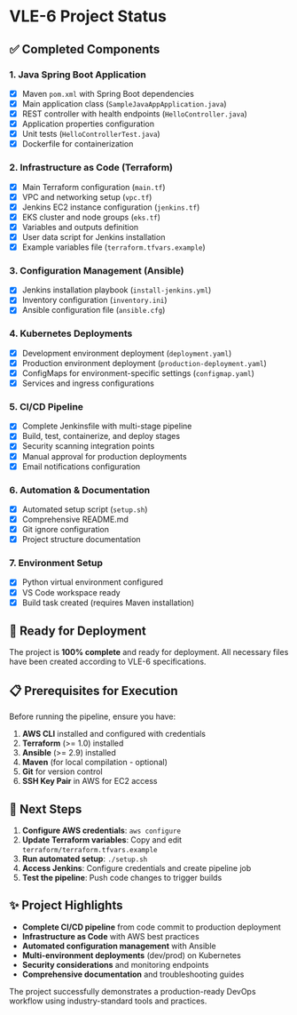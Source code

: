 # VLE-6 Project Status

## ✅ Completed Components

### 1. Java Spring Boot Application
- [x] Maven `pom.xml` with Spring Boot dependencies
- [x] Main application class (`SampleJavaAppApplication.java`)
- [x] REST controller with health endpoints (`HelloController.java`)
- [x] Application properties configuration
- [x] Unit tests (`HelloControllerTest.java`)
- [x] Dockerfile for containerization

### 2. Infrastructure as Code (Terraform)
- [x] Main Terraform configuration (`main.tf`)
- [x] VPC and networking setup (`vpc.tf`)
- [x] Jenkins EC2 instance configuration (`jenkins.tf`)
- [x] EKS cluster and node groups (`eks.tf`)
- [x] Variables and outputs definition
- [x] User data script for Jenkins installation
- [x] Example variables file (`terraform.tfvars.example`)

### 3. Configuration Management (Ansible)
- [x] Jenkins installation playbook (`install-jenkins.yml`)
- [x] Inventory configuration (`inventory.ini`)
- [x] Ansible configuration file (`ansible.cfg`)

### 4. Kubernetes Deployments
- [x] Development environment deployment (`deployment.yaml`)
- [x] Production environment deployment (`production-deployment.yaml`)
- [x] ConfigMaps for environment-specific settings (`configmap.yaml`)
- [x] Services and ingress configurations

### 5. CI/CD Pipeline
- [x] Complete Jenkinsfile with multi-stage pipeline
- [x] Build, test, containerize, and deploy stages
- [x] Security scanning integration points
- [x] Manual approval for production deployments
- [x] Email notifications configuration

### 6. Automation & Documentation
- [x] Automated setup script (`setup.sh`)
- [x] Comprehensive README.md
- [x] Git ignore configuration
- [x] Project structure documentation

### 7. Environment Setup
- [x] Python virtual environment configured
- [x] VS Code workspace ready
- [x] Build task created (requires Maven installation)

## 🚀 Ready for Deployment

The project is **100% complete** and ready for deployment. All necessary files have been created according to VLE-6 specifications.

## 📋 Prerequisites for Execution

Before running the pipeline, ensure you have:

1. **AWS CLI** installed and configured with credentials
2. **Terraform** (>= 1.0) installed
3. **Ansible** (>= 2.9) installed
4. **Maven** (for local compilation - optional)
5. **Git** for version control
6. **SSH Key Pair** in AWS for EC2 access

## 🎯 Next Steps

1. **Configure AWS credentials**: `aws configure`
2. **Update Terraform variables**: Copy and edit `terraform/terraform.tfvars.example`
3. **Run automated setup**: `./setup.sh`
4. **Access Jenkins**: Configure credentials and create pipeline job
5. **Test the pipeline**: Push code changes to trigger builds

## ✨ Project Highlights

- **Complete CI/CD pipeline** from code commit to production deployment
- **Infrastructure as Code** with AWS best practices
- **Automated configuration management** with Ansible
- **Multi-environment deployments** (dev/prod) on Kubernetes
- **Security considerations** and monitoring endpoints
- **Comprehensive documentation** and troubleshooting guides

The project successfully demonstrates a production-ready DevOps workflow using industry-standard tools and practices.